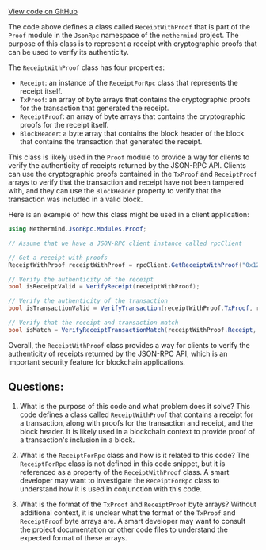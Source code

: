 [View code on GitHub](https://github.com/nethermindeth/nethermind/Nethermind.JsonRpc/Modules/Proof/ReceiptWithProof.cs)

The code above defines a class called `ReceiptWithProof` that is part of the `Proof` module in the `JsonRpc` namespace of the `nethermind` project. The purpose of this class is to represent a receipt with cryptographic proofs that can be used to verify its authenticity.

The `ReceiptWithProof` class has four properties:
- `Receipt`: an instance of the `ReceiptForRpc` class that represents the receipt itself.
- `TxProof`: an array of byte arrays that contains the cryptographic proofs for the transaction that generated the receipt.
- `ReceiptProof`: an array of byte arrays that contains the cryptographic proofs for the receipt itself.
- `BlockHeader`: a byte array that contains the block header of the block that contains the transaction that generated the receipt.

This class is likely used in the `Proof` module to provide a way for clients to verify the authenticity of receipts returned by the JSON-RPC API. Clients can use the cryptographic proofs contained in the `TxProof` and `ReceiptProof` arrays to verify that the transaction and receipt have not been tampered with, and they can use the `BlockHeader` property to verify that the transaction was included in a valid block.

Here is an example of how this class might be used in a client application:

```csharp
using Nethermind.JsonRpc.Modules.Proof;

// Assume that we have a JSON-RPC client instance called rpcClient

// Get a receipt with proofs
ReceiptWithProof receiptWithProof = rpcClient.GetReceiptWithProof("0x123456789abcdef");

// Verify the authenticity of the receipt
bool isReceiptValid = VerifyReceipt(receiptWithProof);

// Verify the authenticity of the transaction
bool isTransactionValid = VerifyTransaction(receiptWithProof.TxProof, receiptWithProof.BlockHeader);

// Verify that the receipt and transaction match
bool isMatch = VerifyReceiptTransactionMatch(receiptWithProof.Receipt, receiptWithProof.TxProof);
```

Overall, the `ReceiptWithProof` class provides a way for clients to verify the authenticity of receipts returned by the JSON-RPC API, which is an important security feature for blockchain applications.
## Questions: 
 1. What is the purpose of this code and what problem does it solve?
   This code defines a class called `ReceiptWithProof` that contains a receipt for a transaction, along with proofs for the transaction and receipt, and the block header. It is likely used in a blockchain context to provide proof of a transaction's inclusion in a block.

2. What is the `ReceiptForRpc` class and how is it related to this code?
   The `ReceiptForRpc` class is not defined in this code snippet, but it is referenced as a property of the `ReceiptWithProof` class. A smart developer may want to investigate the `ReceiptForRpc` class to understand how it is used in conjunction with this code.

3. What is the format of the `TxProof` and `ReceiptProof` byte arrays?
   Without additional context, it is unclear what the format of the `TxProof` and `ReceiptProof` byte arrays are. A smart developer may want to consult the project documentation or other code files to understand the expected format of these arrays.